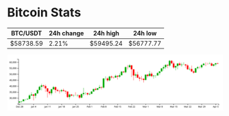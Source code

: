 # Bitcoin Stats

BTC/USDT|24h change|24h high|24h low|
|---|---|---|---|
|$58738.59|2.21%|$59495.24|$56777.77|

<img src="./chart.svg">
